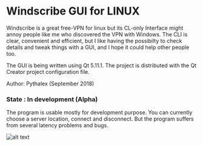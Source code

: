 # Windscribe GUI for LINUX

Windscribe is a great free-VPN for linux but its CL-only Interface might annoy people like me who discovered the VPN with Windows.
The CLI is clear, convenient and efficient, but I like having the possibilty to check details and tweak things with a GUI, and I hope it could help other people too.

The GUI is being written using Qt 5.11.1.
The project is distributed with the Qt Creator project configuration file.

Author: Pythalex (September 2018)

### State : In development (Alpha)

The program is usable mostly for development purpose. You can currently choose a server location, connect and disconnect. But the program suffers from several
latency problems and bugs.

![alt text](https://i.imgur.com/UZuFZ5y.png "Screenshot")

